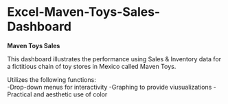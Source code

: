 # Excel-Maven-Toys-Sales-Dashboard

**Maven Toys Sales**<br/>

This dashboard illustrates the performance using Sales & Inventory data for a fictitious chain of toy stores in Mexico called Maven Toys. 

Utilizes the following functions:<br/>
-Drop-down menus for interactivity
-Graphing to provide viusualizations
-Practical and aesthetic use of color



